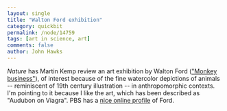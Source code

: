 ```yaml
---
layout: single 
title: "Walton Ford exhibition" 
category: quickbit
permalink: /node/14759
tags: [art in science, art] 
comments: false 
author: John Hawks 
---
```


<i>Nature</i> has Martin Kemp review an art exhibition by Walton Ford (<a href="http://dx.doi.org/10.1038/467158a">"Monkey business"</a>), of interest because of the fine watercolor depictions of animals -- reminiscent of 19th century illustration -- in anthropomorphic contexts. I'm pointing to it because I like the art, which has been described as "Audubon on Viagra". PBS has a <a href="http://www.pbs.org/art21/artists/ford/index.html">nice online profile</a> of Ford. 

